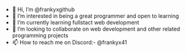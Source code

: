 - 👋 Hi, I’m @frankyxgithub
- 👀 I’m interested in being a great programmer and open to learning
- 🌱 I’m currently learning fullstact web development
- 💞️ I’m looking to collaborate on web development and other related programming projects
- 📫 How to reach me on Discord:- @frankyx41 

<!---
frankyxgithub/frankyxgithub is a ✨ special ✨ repository because its `README.md` (this file) appears on your GitHub profile.
You can click the Preview link to take a look at your changes.
--->
